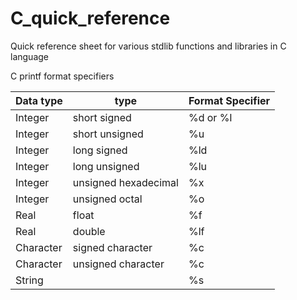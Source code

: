 # C_quick_reference
Quick reference sheet for various stdlib functions and libraries in C language



C printf format specifiers

Data type |   type   |	Format Specifier
----------|--------|-----------
Integer |	short signed |	%d or %I
Integer | short unsigned |	%u
Integer | long signed |	%ld
Integer | long unsigned |	%lu
Integer | unsigned hexadecimal  |	%x
Integer | unsigned octal  |	%o
Real |	float  |	%f
Real | double | 	%lf
Character |	signed character | 	%c
Character | unsigned character |	%c
String 	|	  | %s










